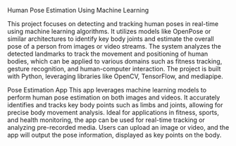 Human Pose Estimation Using Machine Learning

This project focuses on detecting and tracking human poses in real-time using machine learning algorithms. It utilizes models like OpenPose or similar architectures to identify key body joints and estimate the overall pose of a person from images or video streams. The system analyzes the detected landmarks to track the movement and positioning of human bodies, which can be applied to various domains such as fitness tracking, gesture recognition, and human-computer interaction. The project is built with Python, leveraging libraries like OpenCV, TensorFlow, and mediapipe.

Pose Estimation App
This app leverages machine learning models to perform human pose estimation on both images and videos. It accurately identifies and tracks key body points such as limbs and joints, allowing for precise body movement analysis. Ideal for applications in fitness, sports, and health monitoring, the app can be used for real-time tracking or analyzing pre-recorded media. Users can upload an image or video, and the app will output the pose information, displayed as key points on the body.

